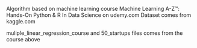 Algorithm based on machine learning course Machine Learning A-Z™: Hands-On Python & R In Data Science on udemy.com
Dataset comes from kaggle.com

muliple_linear_regression_course and 50_startups files comes from the course above
